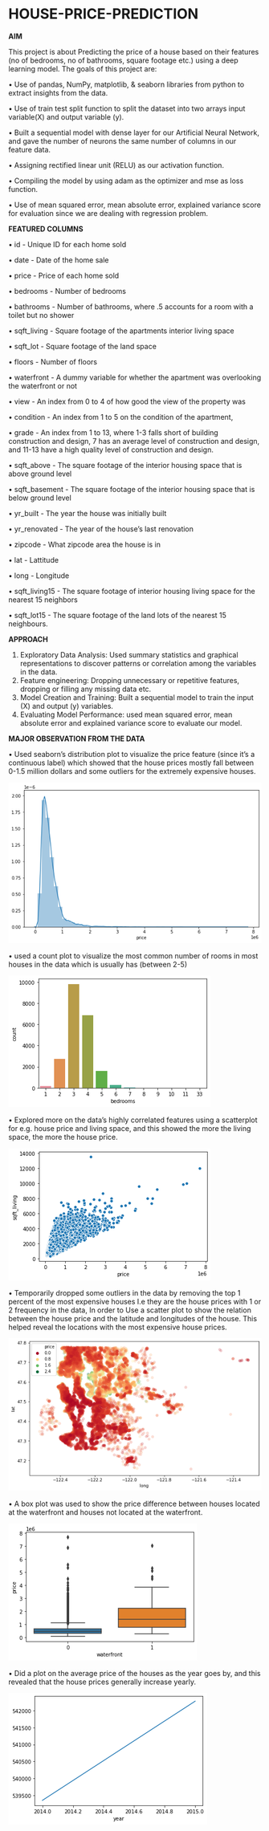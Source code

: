 # HOUSE-PRICE-PREDICTION

**AIM**

This project is about Predicting the price of a house based on their features (no of bedrooms, no of bathrooms, square footage etc.) using a deep learning model. The goals of this project are:

•	Use of pandas, NumPy, matplotlib, & seaborn libraries from python to extract insights from the data.

•	Use of train test split function to split the dataset into two arrays input variable(X) and output variable (y).

•	Built a sequential model with dense layer for our Artificial Neural Network, and gave the number of neurons the same number of columns in our feature data.

•	Assigning rectified linear unit (RELU) as our activation function.

•	Compiling the model by using adam as the optimizer and mse as loss function.

•	Use of mean squared error, mean absolute error, explained variance score for evaluation since we are dealing with regression problem.

**FEATURED COLUMNS**

•	id - Unique ID for each home sold

•	date - Date of the home sale

•	price - Price of each home sold

•	bedrooms - Number of bedrooms

•	bathrooms - Number of bathrooms, where .5 accounts for a room with a toilet but no shower

•	sqft_living - Square footage of the apartments interior living space

•	sqft_lot - Square footage of the land space

•	floors - Number of floors

•	waterfront - A dummy variable for whether the apartment was overlooking the waterfront or not

•	view - An index from 0 to 4 of how good the view of the property was

•	condition - An index from 1 to 5 on the condition of the apartment,

•	grade - An index from 1 to 13, where 1-3 falls short of building construction and design, 7 has an average level of construction and design, and 11-13 have a high quality level of construction and design.

•	sqft_above - The square footage of the interior housing space that is above ground level

•	sqft_basement - The square footage of the interior housing space that is below ground level

•	yr_built - The year the house was initially built

•	yr_renovated - The year of the house’s last renovation

•	zipcode - What zipcode area the house is in

•	lat - Lattitude

•	long - Longitude

•	sqft_living15 - The square footage of interior housing living space for the nearest 15 neighbors

•	sqft_lot15 - The square footage of the land lots of the nearest 15 neighbours.

**APPROACH**

1.	Exploratory Data Analysis: Used summary statistics and graphical representations to discover patterns or correlation among the variables in the data.
2.	Feature engineering: Dropping unnecessary or repetitive features, dropping or filling any missing data etc.
3.	Model Creation and Training: Built a sequential model to train the input (X) and output (y) variables.
4.	Evaluating Model Performance: used mean squared error, mean absolute error and explained variance score to evaluate our model.

**MAJOR OBSERVATION FROM THE DATA**

•	Used seaborn’s distribution plot to visualize the price feature (since it’s a continuous label) which showed that the house prices mostly fall between 0-1.5 million dollars and some outliers for the extremely expensive houses.

![](images2/image1.png)

•	used a count plot to visualize the most common number of rooms in most houses in the data which is usually has (between 2-5)

![](images2/image2.png)

•	Explored more on the data’s highly correlated features using a scatterplot for e.g. house price and living space, and this showed the more the living space, the more the house price.

![](images2/image3.png)

•	Temporarily dropped some outliers in the data by removing the top 1 percent of the most expensive houses I.e they are the house prices with 1 or 2 frequency in the data, In order to Use a scatter plot to show the relation between the house price and the latitude and longitudes of the house. This helped reveal the locations with the most expensive house prices.

![](images2/image4.png)

•	A box plot was used to show the price difference between houses located at the waterfront and houses not located at the waterfront.

![](images2/image5.png)

•	Did a plot on the average price of the houses as the year goes by, and this revealed that the house prices generally increase yearly.

![](images2/image6.png)
